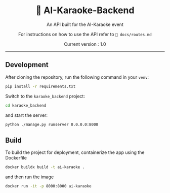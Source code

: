 <div align="center">
<h1>🎤 AI-Karaoke-Backend</h1>

An API built for the AI-Karaoke event

For instructions on how to use the API refer to `📁 docs/routes.md`

Current version : 1.0

</div>

---

## Development

After cloning the repository, run the following command in your `venv`:

```bash
pip install -r requirements.txt
```

Switch to the `karaoke_backend` project:

```bash
cd karaoke_backend
```

and start the server:

```bash
python ./manage.py runserver 0.0.0.0:8000
```

## Build

To build the project for deployment, containerize the app using the Dockerfile

```bash
docker buildx build -t ai-karaoke .
```

and then run the image

```bash
docker run -it -p 8000:8000 ai-karaoke
```
